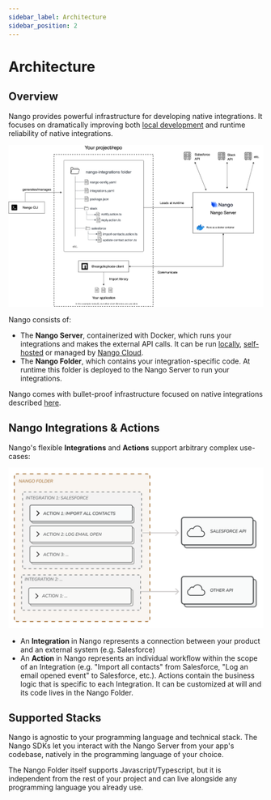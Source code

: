 ```yaml
---
sidebar_label: Architecture
sidebar_position: 2
---
```


# Architecture

## Overview

Nango provides powerful infrastructure for developing native integrations. It focuses on dramatically improving both [local development](local-development.md) and runtime reliability of native integrations.

![Nango in production](/img/nango-architecture.png)

Nango consists of:
- The **Nango Server**, containerized with Docker, which runs your integrations and makes the external API calls. It can be run [locally](local-development.md), [self-hosted](nango-hosted.md) or managed by [Nango Cloud](nango-cloud.md).
- The **Nango Folder**, which contains your integration-specific code. At runtime this folder is deployed to the Nango Server to run your integrations.

Nango comes with bullet-proof infrastructure focused on native integrations described [here](introduction.md#server).

## Nango Integrations & Actions

Nango's flexible **Integrations** and **Actions** support arbitrary complex use-cases:

![Nango's Integrations and Actions](/img/integration.png)

- An **Integration** in Nango represents a connection between your product and an external system (e.g. Salesforce)
- An **Action** in Nango represents an individual workflow within the scope of an Integration (e.g. "Import all contacts" from Salesforce, "Log an email opened event" to Salesforce, etc.). Actions contain the business logic that is specific to each Integration. It can be customized at will and its code lives in the Nango Folder.

## Supported Stacks

Nango is agnostic to your programming language and technical stack. The Nango SDKs let you interact with the Nango Server from your app's codebase, natively in the programming language of your choice.

The Nango Folder itself supports Javascript/Typescript, but it is independent from the rest of your project and can live alongside any programming language you already use. 